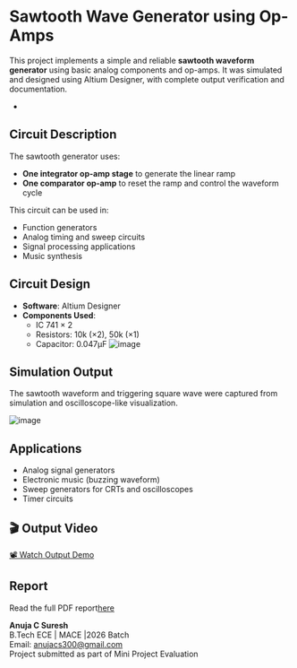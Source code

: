 # Sawtooth Wave Generator using Op-Amps

This project implements a simple and reliable **sawtooth waveform generator** using basic analog components and op-amps. It was simulated and designed using Altium Designer, with complete output verification and documentation.

-
##  Circuit Description

The sawtooth generator uses:
- **One integrator op-amp stage** to generate the linear ramp
- **One comparator op-amp** to reset the ramp and control the waveform cycle

This circuit can be used in:
- Function generators
- Analog timing and sweep circuits
- Signal processing applications
- Music synthesis



##  Circuit Design

- **Software**: Altium Designer
- **Components Used**:
  - IC 741 × 2
  - Resistors: 10k (×2), 50k (×1)
  - Capacitor: 0.047µF
    ![image](https://github.com/user-attachments/assets/b0313a6e-952c-4290-af1d-edab6708231c)


##  Simulation Output

The sawtooth waveform and triggering square wave were captured from simulation and oscilloscope-like visualization.

![image](https://github.com/user-attachments/assets/b868e30e-cbcd-48ad-8a4e-fdf65ba443f1)

##  Applications

- Analog signal generators
- Electronic music (buzzing waveform)
- Sweep generators for CRTs and oscilloscopes
- Timer circuits



## 🎬 Output Video

[📽️ Watch Output Demo](https://drive.google.com/file/d/1MK8ygKybM_imsj6V5xepAxmfbCXDoV99/view?usp=sharing)




## Report


Read the full PDF report[here](https://github.com/anujasureshc/SawToothWaveGenerator_PCB/blob/main/SAWTOOTH%20WAVE%20GENERATOR%20(1).pdf)


**Anuja C Suresh**  
B.Tech ECE | MACE |2026 Batch  
Email: anujacs300@gmail.com  
Project submitted as part of Mini Project Evaluation  
